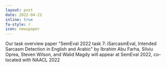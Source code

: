```yaml
---
layout: post
date: 2022-04-21
inline: true
fa-style: r
icon: newspaper
---
```

Our task overview paper "SemEval 2022 task 7: iSarcasmEval, Intended Sarcasm Detection in English and Arabic" by Ibrahim Abu Farha, Silviu Oprea, Steven Wilson, and Walid Magdy will appear at SemEval 2022, co-located with NAACL 2022
